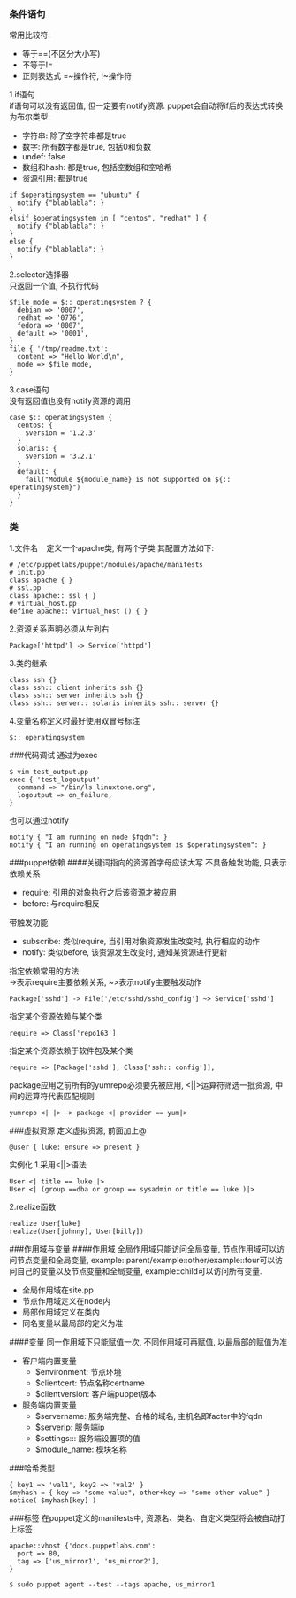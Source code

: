 ### 条件语句
常用比较符:
* 等于==(不区分大小写)
* 不等于!=
* 正则表达式 =~操作符, !~操作符

1.if语句<br>
if语句可以没有返回值, 但一定要有notify资源. puppet会自动将if后的表达式转换为布尔类型:
* 字符串: 除了空字符串都是true
* 数字: 所有数字都是true, 包括0和负数
* undef: false
* 数组和hash: 都是true, 包括空数组和空哈希
* 资源引用: 都是true
```puppet
if $operatingsystem == "ubuntu" {
  notify {"blablabla": }
}
elsif $operatingsystem in [ "centos", "redhat" ] {
  notify {"blablabla": }
}
else {
  notify {"blablabla": }
}
```
2.selector选择器<br>
只返回一个值, 不执行代码
```puppet
$file_mode = $:: operatingsystem ? {
  debian => '0007',
  redhat => '0776',
  fedora => '0007',
  default => '0001',
}
file { '/tmp/readme.txt':
  content => "Hello World\n",
  mode => $file_mode,
}
```
3.case语句<br>
没有返回值也没有notify资源的调用
```puppet
case $:: operatingsystem {
  centos: {
    $version = '1.2.3'
  }
  solaris: {
    $version = '3.2.1'
  }
  default: {
    fail("Module ${module_name} is not supported on ${:: operatingsystem}")
  }
}
```

### 类
1.文件名
    定义一个apache类, 有两个子类 其配置方法如下:
```puppet
# /etc/puppetlabs/puppet/modules/apache/manifests
# init.pp
class apache { }
# ssl.pp
class apache:: ssl { }
# virtual_host.pp
define apache:: virtual_host () { }
```

2.资源关系声明必须从左到右
```puppet
Package['httpd'] -> Service['httpd']
```

3.类的继承
```puppet
class ssh {}
class ssh:: client inherits ssh {}
class ssh:: server inherits ssh {}
class ssh:: server:: solaris inherits ssh:: server {}
```

4.变量名称定义时最好使用双冒号标注
```puppet
$:: operatingsystem
```


###代码调试
通过为exec
```puppet
$ vim test_output.pp
exec { 'test_logoutput'
  command => "/bin/ls linuxtone.org",
  logoutput => on_failure,
}
```
也可以通过notify
```puppet
notify { "I am running on node $fqdn": }
notify { "I an running on operatingsystem is $operatingsystem": }
```


###puppet依赖
####关键词指向的资源首字母应该大写
不具备触发功能, 只表示依赖关系<br>
* require: 引用的对象执行之后该资源才被应用
* before: 与require相反

带触发功能
* subscribe: 类似require, 当引用对象资源发生改变时, 执行相应的动作
* notify: 类似before, 该资源发生改变时, 通知某资源进行更新

指定依赖常用的方法<br>
->表示require主要依赖关系, ~>表示notify主要触发动作
```puppet
Package['sshd'] -> File['/etc/sshd/sshd_config'] ~> Service['sshd']
```
指定某个资源依赖与某个类
```puppet
require => Class['repo163']
```
指定某个资源依赖于软件包及某个类
```puppet
require => [Package['sshd'], Class['ssh:: config']],
```
package应用之前所有的yumrepo必须要先被应用, <||>运算符筛选一批资源, 中间的运算符代表匹配规则
```puppet
yumrepo <| |> -> package <| provider == yum|>
```

###虚拟资源
定义虚拟资源, 前面加上@
```puppet
@user { luke: ensure => present }
```
实例化
1.采用<||>语法
```puppet
User <| title == luke |>
User <| (group ==dba or group == sysadmin or title == luke )|>
```
2.realize函数
```puppet
realize User[luke]
realize(User[johnny], User[billy])
```

###作用域与变量
####作用域
全局作用域只能访问全局变量, 节点作用域可以访问节点变量和全局变量, example::parent/example::other/example::four可以访问自己的变量以及节点变量和全局变量, example::child可以访问所有变量.
* 全局作用域在site.pp
* 节点作用域定义在node内
* 局部作用域定义在类内
* 同名变量以最局部的定义为准

####变量
同一作用域下只能赋值一次, 不同作用域可再赋值, 以最局部的赋值为准<br>
* 客户端内置变量
  * $environment: 节点环境
  * $clientcert: 节点名称certname
  * $clientversion: 客户端puppet版本
* 服务端内置变量
  * $servername: 服务端完整、合格的域名, 主机名即facter中的fqdn
  * $serverip: 服务端ip
  * $settings::<name of setting>: 服务端设置项的值
  * $module_name: 模块名称
  
###哈希类型
```puppet
{ key1 => 'val1', key2 => 'val2' }
$myhash = { key => "some value", other+key => "some other value" }
notice( $myhash[key] )
```

###标签
在puppet定义的manifests中, 资源名、类名、自定义类型将会被自动打上标签
```puppet
apache::vhost {'docs.puppetlabs.com':
  port => 80,
  tag => ['us_mirror1', 'us_mirror2'],
}
```
```shell
$ sudo puppet agent --test --tags apache, us_mirror1
```
